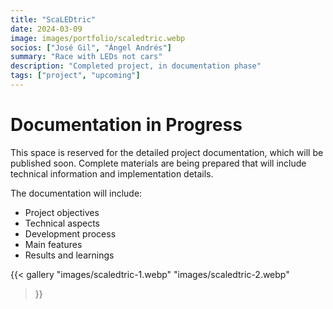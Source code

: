 ```yaml
---
title: "ScaLEDtric"
date: 2024-03-09
image: images/portfolio/scaledtric.webp
socios: ["José Gil", "Ángel Andrés"]
summary: "Race with LEDs not cars"
description: "Completed project, in documentation phase"
tags: ["project", "upcoming"]
---
```


# Documentation in Progress

This space is reserved for the detailed project documentation, which will be published soon. Complete materials are being prepared that will include technical information and implementation details.

The documentation will include:
- Project objectives
- Technical aspects
- Development process
- Main features
- Results and learnings

{{< gallery
"images/scaledtric-1.webp"
"images/scaledtric-2.webp"
>}}